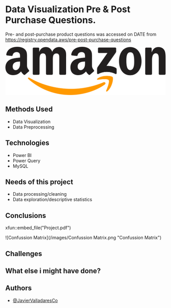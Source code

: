 # Data Visualization Pre & Post Purchase Questions.

Pre- and post-purchase product questions was accessed on DATE from https://registry.opendata.aws/pre-post-purchase-questions 

![Amazon](/Images/Amazon_logo.jpg "Amazon Logo")


## Methods Used

 - Data Visualization 
 - Data Preprocessing 


## Technologies

- Power BI
- Power Query
- MySQL


## Needs of this project

- Data processing/cleaning
- Data exploration/descriptive statistics

## Conclusions

xfun::embed_file("Project.pdf")


![Confussion Matrix](/images/Confussion Matrix.png "Confussion Matrix")

## Challenges



## What else i might have done?


## Authors

- [@JavierValladaresCo](https://www.github.com/JavierValladaresCo)
